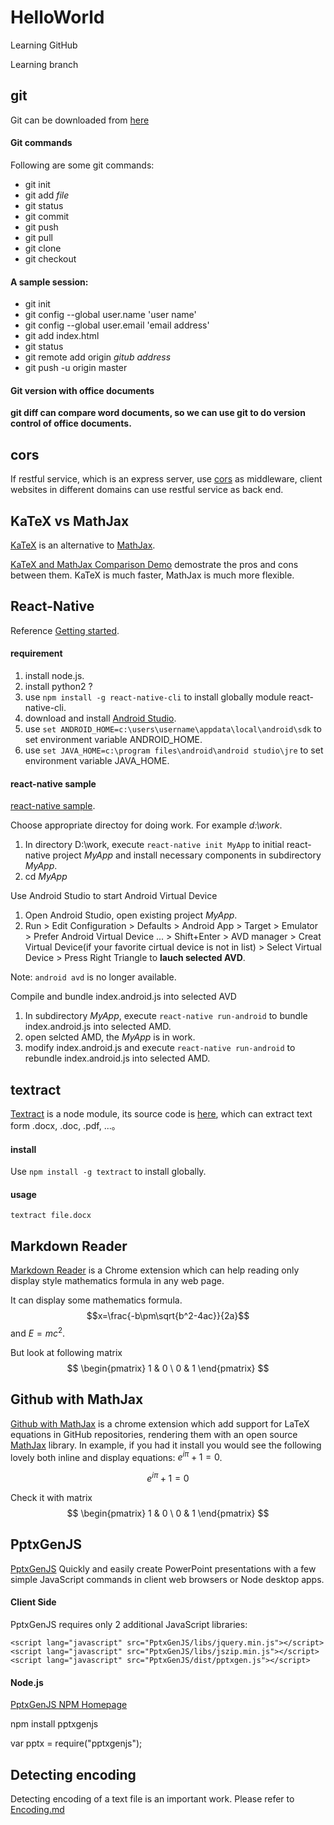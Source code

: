 # HelloWorld
Learning GitHub

Learning branch

## git
Git can be downloaded from [here](http://git-scm.com/download/win)

#### Git commands
Following are some git commands:
* git init
* git add *file*
* git status
* git commit
* git push
* git pull
* git clone
* git checkout

#### A sample session:
* git init
* git config --global user.name 'user name'
* git config --global user.email 'email address'
* git add index.html
* git status
* git remote add origin *gitub address*
* git push -u origin master

#### Git version with office documents
**git diff can compare word documents, so we can use git to do version control of office documents.**

## cors
If restful service, which is an express server, use [cors](https://www.npmjs.com/package/cors) as middleware,
client websites in different domains can use restful service as back end.

## KaTeX vs MathJax
[KaTeX](https://github.com/Khan/KaTeX) is an alternative to [MathJax](http://docs.mathjax.org/).

[KaTeX and MathJax Comparison Demo](http://www.intmath.com/cg5/katex-mathjax-comparison.php) demostrate the pros and cons
between them. KaTeX is much faster, MathJax is much more flexible.

## React-Native
Reference [Getting started](https://facebook.github.io/react-native/docs/getting-started.html).

#### requirement
1. install node.js.
2. install python2 ?
3. use `npm install -g react-native-cli` to install globally module react-native-cli.
4. download and install [Android Studio](https://developer.android.com/studio/index.html).
5. use `set ANDROID_HOME=c:\users\username\appdata\local\android\sdk` to set environment variable ANDROID_HOME.
6. use `set JAVA_HOME=c:\program files\android\android studio\jre` to set environment variable JAVA_HOME.

#### react-native sample
[react-native sample](./React-Redux/react-redux-practice.md).

Choose appropriate directoy for doing work. For example *d:\work*.
1. In directory D:\work, execute `react-native init MyApp` to initial react-native project *MyApp* and install necessary components
  in subdirectory *MyApp*.
2. cd *MyApp*

Use Android Studio to start Android Virtual Device
1. Open Android Studio, open existing project *MyApp*.
2. Run > Edit Configuration > Defaults > Android App > Target > Emulator >
    Prefer Android Virtual Device ... > Shift+Enter > AVD manager >
    Creat Virtual Device(if your favorite cirtual device is not in list) >
    Select Virtual Device > Press Right Triangle to **lauch selected AVD**.

Note: `android avd` is no longer available.

Compile and bundle index.android.js into selected AVD
1. In subdirectory *MyApp*, execute `react-native run-android` to bundle index.android.js into selected AMD.
2. open selcted AMD, the *MyApp* is in work.
3. modify index.android.js and execute `react-native run-android` to rebundle index.android.js into selected AMD.

## textract
[Textract](https://www.npmjs.com/package/textract) is a node module, its source code is [here](https://github.com/dbashford/textract), which can extract text form .docx, .doc, .pdf, ...。

#### install
Use `npm install -g textract` to install globally.

#### usage
`textract file.docx`

## Markdown Reader
[Markdown Reader](./another.md) is a Chrome extension which can help reading only display style mathematics formula in any web page.

It can display some mathematics formula.
$$x=\frac{-b\pm\sqrt{b^2-4ac}}{2a}$$
and $E=mc^2$.

But look at following matrix
$$ \begin{pmatrix} 1 & 0 \ 0 & 1 \end{pmatrix} $$

## Github with MathJax
[Github with MathJax](https://github.com/orsharir/github-mathjax) is a chrome extension which
 add support for LaTeX equations in GitHub repositories, rendering them with an open source [MathJax](https://mathjax.org) library. In example, if you had it install you would see the following lovely both inline and display equations: $e^{i\pi}+1=0$.

$$e^{i\pi}+1=0$$

Check it with matrix
$$ \begin{pmatrix} 1 & 0 \ 0 & 1 \end{pmatrix} $$

## PptxGenJS
[PptxGenJS](https://github.com/gitbrent/PptxGenJS) Quickly and easily create PowerPoint presentations with a few simple JavaScript commands in client web browsers or Node desktop apps.

#### Client Side
PptxGenJS requires only 2 additional JavaScript libraries:
```
<script lang="javascript" src="PptxGenJS/libs/jquery.min.js"></script>
<script lang="javascript" src="PptxGenJS/libs/jszip.min.js"></script>
<script lang="javascript" src="PptxGenJS/dist/pptxgen.js"></script>
```
#### Node.js

[PptxGenJS NPM Homepage](https://www.npmjs.com/package/pptxgenjs)

npm install pptxgenjs

var pptx = require("pptxgenjs");

## Detecting encoding
Detecting encoding of a text file is an important work. Please refer to [Encoding.md](./Encoding.md)

